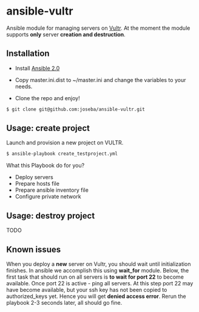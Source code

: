 # ansible-vultr
Ansible module for managing servers on [Vultr](http://www.vultr.com/?ref=6823697).
At the moment the module supports __only__ server __creation and destruction__.

## Installation
* Install [Ansible 2.0](http://docs.ansible.com/ansible/intro_installation.html)

* Copy master.ini.dist to ~/master.ini and change the variables to your needs.

* Clone the repo and enjoy!
```sh
$ git clone git@github.com:joseba/ansible-vultr.git
```

## Usage: create project
Launch and provision a new project on VULTR.
```sh
$ ansible-playbook create_testproject.yml
```
What this Playbook do for you?
- Deploy servers
- Prepare hosts file  
- Prepare ansible inventory file
- Configure private network

## Usage: destroy project
TODO

## Known issues
When you deploy a __new__ server on Vultr, you should wait until initialization finishes.
In ansible we accomplish this using __wait_for__ module. Below, the first task that should run on all servers is **to wait for port 22** to become available.
Once port 22 is active - ping all servers. At this step port 22 may have become available, but your ssh key has not been copied to authorized_keys yet. Hence you will get __denied access error__. Rerun the playbook 2-3 seconds later, all should go fine.
